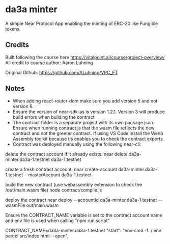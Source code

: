 # da3a minter
 A simple Near Protocol App enabling the minting of ERC-20 like Fungible tokens. 

##  Credits  
Built following the course here https://vitalpoint.ai/course/project-overview/
All credit to course author: Aaron Luhning

Original Github: https://github.com/ALuhning/VPC_FT

##  Notes

- When adding react-router-dom make sure you add version 5 and not version 6.
- Ensure the version of near-sdk-as is version 1.2.1. Version 3 will produce build errors when building the contract
- The contract folder is a separate project with its own package.json. Ensure when running contract.js that the wasm file reflects the new contract and not the greeter contract. If using VS Code install the Wenb Assembly toolkit because tis enables you to check the contract exports.
- Contract was deployed manually using the following near-cli: 

delete the contract account if it already exists:
near delete da3a-minter.da3a-1.testnet da3a-1.testnet

create a fresh contract account:
near create-account da3a-minter.da3a-1.testnet --masterAccount da3a-1.testnet

build the new contract (use webassembly extension to check the /out/main.wasm file)
node contract/compile.js

deploy the contract 
near deploy --accountId da3a-minter.da3a-1.testnet --wasmFile out/main.wasm

Ensure the CONTRACT_NAME variable is set to the contract account name and env file is used when calling "npm run script"

CONTRACT_NAME=da3a-minter.da3a-1.testnet
"start": "env-cmd -f ./.env parcel src/index.html --open",


